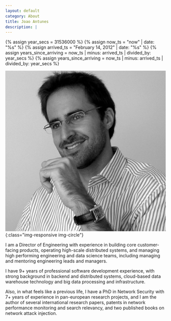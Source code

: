 ```yaml
---
layout: default
category: About
title: Joao Antunes
description: |
---
```



{% assign year_secs = 31536000 %}
{% assign now_ts = "now" | date: "%s" %}
{% assign arrived_ts = "February 14, 2012" | date: "%s" %}
{% assign years_since_arriving = now_ts | minus: arrived_ts | divided_by: year_secs %}
{% assign years_since_arriving = now_ts | minus: arrived_ts | divided_by: year_secs %}

![Joao Antunes](img/me.jpg){:class="img-responsive img-circle"}

I am a Director of Engineering with experience in building core customer- facing products, operating high-scale distributed systems, and managing high performing engineering and data science teams, including managing and mentoring engineering leads and managers.

I have 9+ years of professional software development experience, with strong background in backend and distributed systems, cloud-based data warehouse technology and big data processing and infrastructure.

Also, in what feels like a previous life, I have a PhD in Network Security with 7+ years of experience in pan-european research projects, and I am the author of several international research papers, patents in network performance monitoring and search relevancy, and two published books on network attack injection.
